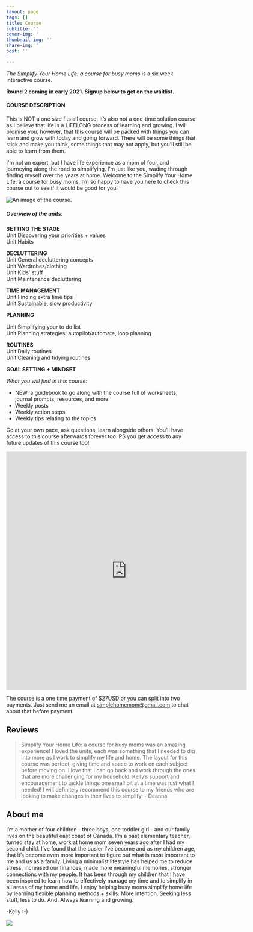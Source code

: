 ```yaml
---
layout: page
tags: []
title: Course
subtitle: ''
cover-img: ''
thumbnail-img: ''
share-img: ''
post: ''

---
```

_The Simplify Your Home Life: a course for busy moms_ is a six week interactive course.

**Round 2 coming in early 2021. Signup below to get on the waitlist.**

#### COURSE DESCRIPTION

This is NOT a one size fits all course. It’s also not a one-time solution course as I believe that life is a LIFELONG process of learning and growing. I will promise you, however, that this course will be packed with things you can learn and grow with today and going forward. There will be some things that stick and make you think, some things that may not apply, but you’ll still be able to learn from them.

I'm not an expert, but I have life experience as a mom of four, and journeying along the road to simplifying. I’m just like you, wading through finding myself over the years at home. Welcome to the Simplify Your Home Life: a course for busy moms. I’m so happy to have you here to check this course out to see if it would be good for you!

![An image of the course. ](/uploads/20201118_113322_0000_compress56.jpg "courseimage ")

##### Overview of the units:

**SETTING THE STAGE**  
Unit Discovering your priorities + values  
Unit Habits

**DECLUTTERING**  
Unit General decluttering concepts  
Unit Wardrobes/clothing  
Unit Kids' stuff  
Unit Maintenance decluttering

**TIME MANAGEMENT**  
Unit Finding extra time tips  
Unit Sustainable, slow productivity

**PLANNING**

Unit Simplifying your to do list  
Unit Planning strategies: autopilot/automate, loop planning

**ROUTINES**  
Unit Daily routines  
Unit Cleaning and tidying routines

**GOAL SETTING + MINDSET**

_What you will find in this course:_

* NEW: a guidebook to go along with the course full of worksheets, journal prompts, resources, and more
* Weekly posts
* Weekly action steps
* Weekly tips relating to the topics

Go at your own pace, ask questions, learn alongside others.  You’ll have access to this course afterwards forever too. PS you get access to any future updates of this course too!

<iframe src="https://docs.google.com/forms/d/e/1FAIpQLSdW98wCbIUsUbv4EPGEZ5PJFwwgL2hm5wZr6gOIMX6g-qM3Iw/viewform?embedded=true" width="640" height="633" frameborder="0" marginheight="0" marginwidth="0">Loading…</iframe>

The course is a one time payment of $27USD or you can split into two payments. Just send me an email at simplehomemom@gmail.com to chat about that before payment.

## Reviews

> Simplify Your Home Life: a course for busy moms was an amazing experience! I loved the units; each was something that I needed to dig into more as I work to simplify my life and home. The layout for this course was perfect, giving time and space to work on each subject before moving on. I love that I can go back and work through the ones that are more challenging for my household. Kelly’s support and encouragement to tackle things one small bit at a time was just what I needed! I will definitely recommend this course to my friends who are looking to make changes in their lives to simplify. - Deanna

## About me

I’m a mother of four children - three boys, one toddler girl - and our family lives on the beautiful east coast of Canada. I’m a past elementary teacher, turned stay at home, work at home mom seven years ago after I had my second child. I’ve found that the busier I’ve become and as my children age, that it’s become even more important to figure out what is most important to me and us as a family. Living a minimalist lifestyle has helped me to reduce stress, increased our finances, made more meaningful memories, stronger connections with my people. It has been through my children that I have been inspired to learn how to effectively manage my time and to simplify in all areas of my home and life. I enjoy helping busy moms simplify home life by learning flexible planning methods + skills. More intention. Seeking less stuff, less to do. And. Always learning and growing.

\-Kelly  :-)

![](/uploads/headshot.jpg)